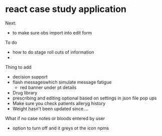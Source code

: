 # react case study application
Next: 
- to make sure obs import into edit form 

To do
- how to do stage roll outs of information
- 

Thing to add

- decision support 
- flash messageswhich simulate message fatigue 
    - red  banner under pt details
- Drug library
- prescribing and editing optional based on settings in json file
pop ups
- Make sure you check patients alleryg history
- Weight hasn't been updated since....


What if no case notes or bloods entered by user 
- option to turn off and it greys ot the icon npms